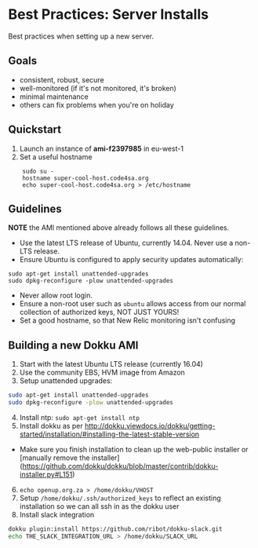 Best Practices: Server Installs
===============================

Best practices when setting up a new server.

Goals
-----

- consistent, robust, secure
- well-monitored (if it's not monitored, it's broken)
- minimal maintenance
- others can fix problems when you're on holiday


Quickstart
----------

1. Launch an instance of **ami-f2397985** in eu-west-1
2. Set a useful hostname

```
    sudo su -
    hostname super-cool-host.code4sa.org
    echo super-cool-host.code4sa.org > /etc/hostname
```

Guidelines
----------

**NOTE** the AMI mentioned above already follows all these guidelines.

- Use the latest LTS release of Ubuntu, currently 14.04. Never use a non-LTS release.
- Ensure Ubuntu is configured to apply security updates automatically:

```
sudo apt-get install unattended-upgrades
sudo dpkg-reconfigure -plow unattended-upgrades
```

- Never allow root login.
- Ensure a non-root user such as `ubuntu` allows access from our normal collection of authorized keys, NOT JUST YOURS!
- Set a good hostname, so that New Relic monitoring isn't confusing

Building a new Dokku AMI
------------------------

1. Start with the latest Ubuntu LTS release (currently 16.04)
2. Use the community EBS, HVM image from Amazon
3. Setup unattended upgrades:

```bash
sudo apt-get install unattended-upgrades
sudo dpkg-reconfigure -plow unattended-upgrades
```

4. Install ntp: ``sudo apt-get install ntp``
5. Install dokku as per http://dokku.viewdocs.io/dokku/getting-started/installation/#installing-the-latest-stable-version
 - Make sure you finish installation to clean up the web-public installer or [manually remove the installer] (https://github.com/dokku/dokku/blob/master/contrib/dokku-installer.py#L151)
6. `echo openup.org.za > /home/dokku/VHOST`
7. Setup `/home/dokku/.ssh/authorized_keys` to reflect an existing installation so we can all ssh in as the dokku user
9. Install slack integration

```bash
dokku plugin:install https://github.com/ribot/dokku-slack.git
echo THE_SLACK_INTEGRATION_URL > /home/dokku/SLACK_URL
```
